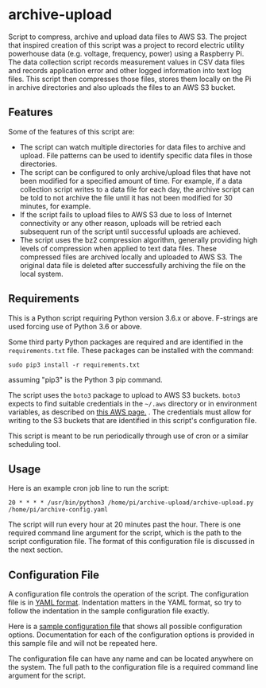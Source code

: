 # archive-upload
Script to compress, archive and upload data files to AWS S3.  The project
that inspired creation of this script was a project to record electric utility
powerhouse data (e.g. voltage, frequency, power) using a Raspberry Pi.  The
data collection script records measurement values in CSV data files and records
application error and other logged information into text log files.  This script
then compresses those files, stores them locally on the Pi in archive directories
and also uploads the files to an AWS S3 bucket.

## Features

Some of the features of this script are:

* The script can watch multiple directories for data files to archive and upload.
  File patterns can be used to identify specific data files in those directories.
* The script can be configured to only archive/upload files that have not been
  modified for a specified amount of time.  For example, if a data collection script
  writes to a data file for each day, the archive script can be told to not archive
  the file until it has not been modified for 30 minutes, for example.
* If the script fails to upload files to AWS S3 due to loss of Internet connectivity
  or any other reason, uploads will be retried each subsequent run of the script until
  successful uploads are achieved.
* The script uses the bz2 compression algorithm, generally providing high levels
  of compression when applied to text data files.  These compressed files are archived
  locally and uploaded to AWS S3.  The original data file is deleted after successfully
  archiving the file on the local system.

## Requirements

This is a Python script requiring Python version 3.6.x or above.  F-strings are
used forcing use of Python 3.6 or above.

Some third party Python packages are required and are identified in the
`requirements.txt` file.  These packages can be installed with the command:

    sudo pip3 install -r requirements.txt

assuming "pip3" is the Python 3 pip command.

The script uses the `boto3` package to upload to AWS S3 buckets. `boto3` expects
to find suitable credentials in the `~/.aws` directory or in environment variables,
as described on [this AWS page.](https://docs.aws.amazon.com/sdk-for-java/v1/developer-guide/setup-credentials.html) .  The credentials must allow for writing to the S3 buckets 
that are identified in this script's configuration file.

This script is meant to be run periodically through use of cron or a similar scheduling
tool.

## Usage

Here is an example cron job line to run the script:

    20 * * * * /usr/bin/python3 /home/pi/archive-upload/archive-upload.py /home/pi/archive-config.yaml

The script will run every hour at 20 minutes past the hour.  There is one required command line
argument for the script, which is the path to the script configuration file.  The format of this
configuration file is discussed in the next section.

## Configuration File

A configuration file controls the operation of the script.  The configuration file is
in [YAML format](https://docs.ansible.com/ansible/latest/reference_appendices/YAMLSyntax.html).
Indentation matters in the YAML format, so try to follow the indentation in the sample
configuration file exactly.

Here is a [sample configuration file](https://github.com/alanmitchell/archive-upload/blob/master/archive-config-example.yaml)
that shows all possible configuration options.  Documentation for each of the
configuration options is provided in this sample file and will not be repeated here.

The configuration file can have any name and can be located anywhere on the
system.  The full path to the configuration file is a required command line argument
for the script.
